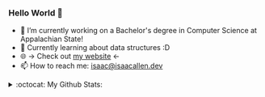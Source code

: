 ### Hello World 👋

- 🔭 I’m currently working on a Bachelor's degree in Computer Science at Appalachian State!
- 🌱 Currently learning about data structures :D
- :globe_with_meridians: -> Check out [my website](https://isaacallen.dev) <-
- 📫 How to reach me: isaac@isaacallen.dev

<details>
  <summary>:octocat: My Github Stats:</summary>
  
  <img align="left" alt="IsaacMAllen's Github Stats" src="https://github-readme-stats-git-master.isaacmallen.vercel.app/api?username=IsaacMAllen&show_icons=true&hide_border=true&count_private=true&hide_title=true" />
  
</details>

